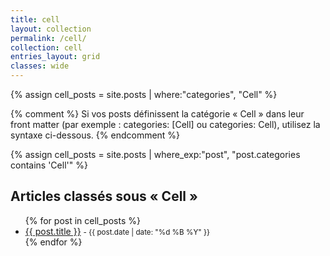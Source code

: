 ```yaml
---
title: cell
layout: collection
permalink: /cell/
collection: cell
entries_layout: grid
classes: wide
---
```


{% assign cell_posts = site.posts | where:"categories", "Cell" %}

{% comment %}
Si vos posts définissent la catégorie « Cell » dans leur front matter (par exemple :
categories: [Cell] ou categories: Cell), utilisez la syntaxe ci-dessous.
{% endcomment %}

{% assign cell_posts = site.posts | where_exp:"post", "post.categories contains 'Cell'" %}

<h2>Articles classés sous « Cell »</h2>
<ul>
  {% for post in cell_posts %}
    <li>
      <a href="{{ post.url }}">{{ post.title }}</a>
      <small> - {{ post.date | date: "%d %B %Y" }}</small>
    </li>
  {% endfor %}
</ul>